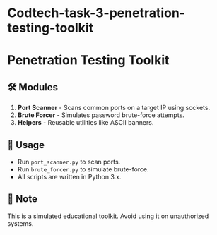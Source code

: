 # Codtech-task-3-penetration-testing-toolkit
# Penetration Testing Toolkit

## 🛠️ Modules

1. **Port Scanner** - Scans common ports on a target IP using sockets.
2. **Brute Forcer** - Simulates password brute-force attempts.
3. **Helpers** - Reusable utilities like ASCII banners.

## 🚀 Usage

- Run `port_scanner.py` to scan ports.
- Run `brute_forcer.py` to simulate brute-force.
- All scripts are written in Python 3.x.

## 📌 Note

This is a simulated educational toolkit. Avoid using it on unauthorized systems.
